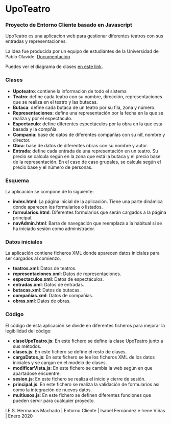 # UpoTeatro
### Proyecto de Entorno Cliente basado en Javascript

UpoTeatro es una aplicacion web para gestionar diferentes teatros con sus entradas y representaciones.

La idea fue producida por un equipo de estudiantes de la Universidad de Pablo Olavide: [Documentación](Enunciado/UPOTEATRO.pdf)

Puedes ver el diagrama de clases [en este link](Enunciado/Diagrama.pdf).

### Clases
* **Upoteatro**: contiene la información de todo el sistema
* **Teatro**: define cada teatro con su nombre, dirección, representaciones que se realiza en el teatro y las butacas.
* **Butaca**: define cada butaca de un teatro por su fila, zona y número.
* **Representaciones**: define una representación por la fecha en la que se realiza y por el espectáculo.
* **Espectaculo**: define diferentes espectáculos por la obra en la que esta basada y la compñía.
* **Compania**: base de datos de diferentes compañías con su nif, nombre y director.
* **Obra**: base de datos de diferentes obras con su nombre y autor.
* **Entrada**: define cada entrada de una representación en un teatro. Su precio se calcula según en la zona que está la butaca y el precio base de la representación. En el caso de caso grupales, se calcula según el precio base y el número de personas.

### Esquema
La aplicación se compone de lo siguiente:

* **index.html**: La página inicial de la aplicación. Tiene una parte dinámica donde aparecen los formularios o listados.
* **formularios.html**: Diferentes formularios que serán cargados a la página principal.
* **navAdmin.html**: Barra de navegación que reemplaza a la habitual si se ha iniciado sesión como administrador.

### Datos iniciales
La aplicación contiene ficheros XML donde aparecen datos iniciales para ser cargados al comienzo.

* **teatros.xml**: Datos de teatros.
* **representaciones.xml**: Datos de representaciones.
* **espectaculos.xml**: Datos de espectáculos.
* **entradas.xml**: Datos de entradas.
* **butacas.xml**: Datos de butacas.
* **compañias.xml**: Datos de compañías.
* **obras.xml**: Datos de obras.

### Código
El código de esta aplicación se divide en diferentes ficheros para mejorar la legibilidad del código:

* **claseUpoTeatro.js**: En este fichero se define la clase UpoTeatro junto a sus métodos.
* **clases.js**: En este fichero se define el resto de clases.
* **cargaDatos.js**: En este fichero se lee los ficheros XML de los datos iniciales y se cargan en el modelo de clases.
* **modificarVista.js**: En este fichero se cambia la web según en que apartadose encuentre.
* **sesion.js**: En este fichero se realiza el inicio y cierre de sesión.
* **principal.js**: En este fichero se realiza la validación de formularios así como la integración de nuevos datos.
* **multiusos.js**: En este fichero se definen diferentes funciones que pueden servir para cualquier proyecto.

I.E.S. Hermanos Machado | Entorno Cliente | Isabel Fernández e Irene Viñas | Enero 2020
